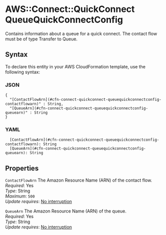# AWS::Connect::QuickConnect QueueQuickConnectConfig<a name="aws-properties-connect-quickconnect-queuequickconnectconfig"></a>

Contains information about a queue for a quick connect\. The contact flow must be of type Transfer to Queue\.

## Syntax<a name="aws-properties-connect-quickconnect-queuequickconnectconfig-syntax"></a>

To declare this entity in your AWS CloudFormation template, use the following syntax:

### JSON<a name="aws-properties-connect-quickconnect-queuequickconnectconfig-syntax.json"></a>

```
{
  "[ContactFlowArn](#cfn-connect-quickconnect-queuequickconnectconfig-contactflowarn)" : String,
  "[QueueArn](#cfn-connect-quickconnect-queuequickconnectconfig-queuearn)" : String
}
```

### YAML<a name="aws-properties-connect-quickconnect-queuequickconnectconfig-syntax.yaml"></a>

```
  [ContactFlowArn](#cfn-connect-quickconnect-queuequickconnectconfig-contactflowarn): String
  [QueueArn](#cfn-connect-quickconnect-queuequickconnectconfig-queuearn): String
```

## Properties<a name="aws-properties-connect-quickconnect-queuequickconnectconfig-properties"></a>

`ContactFlowArn`  <a name="cfn-connect-quickconnect-queuequickconnectconfig-contactflowarn"></a>
The Amazon Resource Name \(ARN\) of the contact flow\.  
*Required*: Yes  
*Type*: String  
*Maximum*: `500`  
*Update requires*: [No interruption](https://docs.aws.amazon.com/AWSCloudFormation/latest/UserGuide/using-cfn-updating-stacks-update-behaviors.html#update-no-interrupt)

`QueueArn`  <a name="cfn-connect-quickconnect-queuequickconnectconfig-queuearn"></a>
The Amazon Resource Name \(ARN\) of the queue\.  
*Required*: Yes  
*Type*: String  
*Update requires*: [No interruption](https://docs.aws.amazon.com/AWSCloudFormation/latest/UserGuide/using-cfn-updating-stacks-update-behaviors.html#update-no-interrupt)